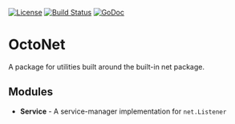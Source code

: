 [![License](https://img.shields.io/badge/license-MIT-blue.svg)](https://img.shields.io/badge/license-MIT-blue.svg)
[![Build Status](https://travis-ci.org/octogo/net.svg?branch=master)](https://travis-ci.org/octogo/net)
[![GoDoc](https://godoc.org/github.com/octogo/net?status.svg)](https://godoc.org/github.com/octogo/net)

# OctoNet

A package for utilities built around the built-in net package.

## Modules

- **Service** - A service-manager implementation for `net.Listener`